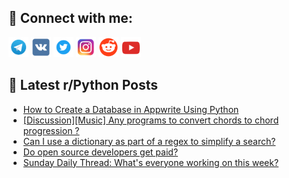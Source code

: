 ## 🔎 Connect with me:
[<img src="https://github.com/bullbesh/bullbesh/blob/main/images/Telegram.png" width="32" height="32" />](https://t.me/bullbesh)
[<img src="https://github.com/bullbesh/bullbesh/blob/main/images/VK.png" width="32" height="32" />](https://vk.com/bullbesh)
[<img src="https://github.com/bullbesh/bullbesh/blob/main/images/Twitter.png" width="32" height="32" />](https://twitter.com/bullbesh1)
[<img src="https://github.com/bullbesh/bullbesh/blob/main/images/Instagram.png" width="32" height="32" />](https://www.instagram.com/bullbesh)
[<img src="https://github.com/bullbesh/bullbesh/blob/main/images/Reddit.png" width="32" height="32" />](https://www.reddit.com/user/bullbesh)
[<img src="https://github.com/bullbesh/bullbesh/blob/main/images/YouTube.png" width="32" height="32" />](https://www.youtube.com/channel/UCtfjRs6uzgq5mfm8S06WTcg)

## 📕 Latest r/Python Posts
<!-- BLOG-POST-LIST:START -->
- [How to Create a Database in Appwrite Using Python](https://www.reddit.com/r/Python/comments/15dlprq/how_to_create_a_database_in_appwrite_using_python/)
- [[Discussion][Music] Any programs to convert chords to chord progression ?](https://www.reddit.com/r/Python/comments/15dl42k/discussionmusic_any_programs_to_convert_chords_to/)
- [Can I use a dictionary as part of a regex to simplify a search?](https://www.reddit.com/r/Python/comments/15dcmri/can_i_use_a_dictionary_as_part_of_a_regex_to/)
- [Do open source developers get paid?](https://www.reddit.com/r/Python/comments/15dciiy/do_open_source_developers_get_paid/)
- [Sunday Daily Thread: What&#39;s everyone working on this week?](https://www.reddit.com/r/Python/comments/15d6uin/sunday_daily_thread_whats_everyone_working_on/)
<!-- BLOG-POST-LIST:END -->
